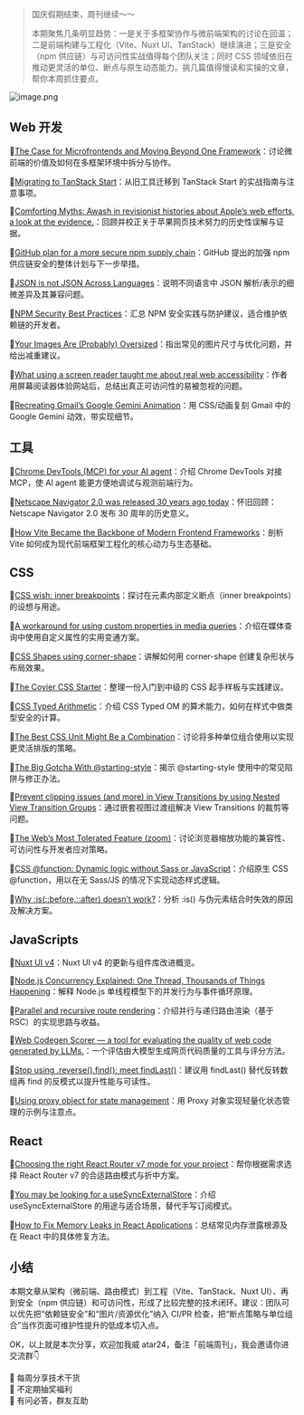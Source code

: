 > 国庆假期结束，周刊继续～～
>
> 本期聚焦几条明显趋势：一是关于多框架协作与微前端架构的讨论在回温；二是前端构建与工程化（Vite、Nuxt UI、TanStack）继续演进；三是安全（npm 供应链）与可访问性实战值得每个团队关注；同时 CSS 领域依旧在推动更灵活的单位、断点与原生动态能力。挑几篇值得慢读和实操的文章，帮你本周抓住要点。

![image.png](https://p0-xtjj-private.juejin.cn/tos-cn-i-73owjymdk6/79fe3ba71ca54a829b0a623c19475f39~tplv-73owjymdk6-jj-mark-v1:0:0:0:0:5o6Y6YeR5oqA5pyv56S-5Yy6IEAg5o6Y6YeR5a6J5Lic5bC8:q75.awebp?policy=eyJ2bSI6MywidWlkIjoiMTUyMTM3OTgyMzM0MDc5MiJ9&rk3s=f64ab15b&x-orig-authkey=f32326d3454f2ac7e96d3d06cdbb035152127018&x-orig-expires=1760923985&x-orig-sign=p4e02%2FxdvGPtYrG%2FdM8w6%2Bn37DY%3D)

## Web 开发

🔹[The Case for Microfrontends and Moving Beyond One Framework](https://thenewstack.io/the-case-for-microfrontends-and-moving-beyond-one-framework/)：讨论微前端的价值及如何在多框架环境中拆分与协作。

🔹[Migrating to TanStack Start](https://catalins.tech/migrating-to-tanstack-start/)：从旧工具迁移到 TanStack Start 的实战指南与注意事项。

🔹[Comforting Myths: Awash in revisionist histories about Apple’s web efforts, a look at the evidence.](https://infrequently.org/2025/09/cupertinos-comforting-myths/)：回顾并校正关于苹果网页技术努力的历史性误解与证据。

🔹[GitHub plan for a more secure npm supply chain](https://github.blog/security/supply-chain-security/our-plan-for-a-more-secure-npm-supply-chain/)：GitHub 提出的加强 npm 供应链安全的整体计划与下一步举措。

🔹[JSON is not JSON Across Languages](https://blog.dochia.dev/blog/json-isnt-json/)：说明不同语言中 JSON 解析/表示的细微差异及其兼容问题。

🔹[NPM Security Best Practices](https://github.com/bodadotsh/npm-security-best-practices)：汇总 NPM 安全实践与防护建议，适合维护依赖链的开发者。

🔹[Your Images Are (Probably) Oversized](https://reasonunderpressure.com/blog/posts/your-images-are-probably-oversized)：指出常见的图片尺寸与优化问题，并给出减重建议。

🔹[What using a screen reader taught me about real web accessibility](https://blog.logrocket.com/what-using-a-screen-reader-taught-me/)：作者用屏幕阅读器体验网站后，总结出真正可访问性的易被忽视的问题。

🔹[Recreating Gmail’s Google Gemini Animation](https://css-tricks.com/recreating-gmails-google-gemini-animation/)：用 CSS/动画复刻 Gmail 中的 Google Gemini 动效，带实现细节。

## 工具

🔹[Chrome DevTools (MCP) for your AI agent](https://developer.chrome.com/blog/chrome-devtools-mcp?hl=en)：介绍 Chrome DevTools 对接 MCP，使 AI agent 能更方便地调试与观测前端行为。

🔹[Netscape Navigator 2.0 was released 30 years ago today](https://www.jwz.org/blog/2025/09/netscape-navigator-2-0-was-released-30-years-ago-today/)：怀旧回顾：Netscape Navigator 2.0 发布 30 周年的历史意义。

🔹[How Vite Became the Backbone of Modern Frontend Frameworks](https://thenewstack.io/how-vite-became-the-backbone-of-modern-frontend-frameworks/)：剖析 Vite 如何成为现代前端框架工程化的核心动力与生态基础。

## CSS

🔹[CSS wish: inner breakpoints](https://2ality.com/2025/09/css-inner-breakpoints.html)：探讨在元素内部定义断点（inner breakpoints）的设想与用途。

🔹[A workaround for using custom properties in media queries](https://piccalil.li/blog/a-workaround-for-using-custom-properties-in-media-queries/)：介绍在媒体查询中使用自定义属性的实用变通方案。

🔹[CSS Shapes using corner-shape](https://css-tip.com/corner-shape/)：讲解如何用 corner-shape 创建复杂形状与布局效果。

🔹[The Coyier CSS Starter](https://frontendmasters.com/blog/the-coyier-css-starter/)：整理一份入门到中级的 CSS 起手样板与实践建议。

🔹[CSS Typed Arithmetic](https://css-tricks.com/css-typed-arithmetic/)：介绍 CSS Typed OM 的算术能力，如何在样式中做类型安全的计算。

🔹[The Best CSS Unit Might Be a Combination](https://www.oddbird.net/2025/09/23/type-units/)：讨论将多种单位组合使用以实现更灵活排版的策略。

🔹[The Big Gotcha With @starting-style](https://www.joshwcomeau.com/css/starting-style/)：揭示 @starting-style 使用中的常见陷阱与修正办法。

🔹[Prevent clipping issues (and more) in View Transitions by using Nested View Transition Groups](https://www.bram.us/2025/09/24/nested-view-transition-groups/)：通过嵌套视图过渡组解决 View Transitions 的裁剪等问题。

🔹[The Web’s Most Tolerated Feature (zoom)](https://www.bocoup.com/blog/the-webs-most-tolerated-feature)：讨论浏览器缩放功能的兼容性、可访问性与开发者应对策略。

🔹[CSS @function: Dynamic logic without Sass or JavaScript](https://blog.logrocket.com/css-function-dynamic-logic-sass-javascript/)：介绍原生 CSS @function，用以在无 Sass/JS 的情况下实现动态样式逻辑。

🔹[Why :is(::before,::after) doesn’t work?](https://css-tip.com/is-before-after/)：分析 :is() 与伪元素结合时失效的原因及解决方案。

## JavaScripts

🔹[Nuxt UI v4](https://nuxt.com/blog/nuxt-ui-v4)：Nuxt UI v4 的更新与组件库改进概览。

🔹[Node.js Concurrency Explained: One Thread, Thousands of Things Happening](https://medium.com/@shreyancejain94/node-js-concurrency-explained-one-thread-thousands-of-things-happening-3c62eeeed12f)：解释 Node.js 单线程模型下的并发行为与事件循环原理。

🔹[Parallel and recursive route rendering](https://twofoldframework.com/blog/parallel-and-recursive-route-rendering-with-rsc)：介绍并行与递归路由渲染（基于 RSC）的实现思路与收益。

🔹[Web Codegen Scorer — a tool for evaluating the quality of web code generated by LLMs.](https://github.com/angular/web-codegen-scorer)：一个评估由大模型生成网页代码质量的工具与评分方法。

🔹[Stop using .reverse().find(): meet findLast()](https://allthingssmitty.com/2025/09/22/stop-using-reverse-find-meet-findlast/)：建议用 findLast() 替代反转数组再 find 的反模式以提升性能与可读性。

🔹[Using proxy object for state management](https://blog.scottlogic.com/2025/09/26/proxy-js-demo.html)：用 Proxy 对象实现轻量化状态管理的示例与注意点。

## React

🔹[Choosing the right React Router v7 mode for your project](https://blog.logrocket.com/react-router-v7-modes/)：帮你根据需求选择 React Router v7 的合适路由模式与折中方案。

🔹[You may be looking for a useSyncExternalStore](https://swizec.com/blog/you-may-be-looking-for-a-useSyncExternalStore/)：介绍 useSyncExternalStore 的用途与适合场景，替代手写订阅模式。

🔹[How to Fix Memory Leaks in React Applications](https://www.freecodecamp.org/news/fix-memory-leaks-in-react-apps/)：总结常见内存泄露根源及在 React 中的具体修复方法。

## 小结

本期文章从架构（微前端、路由模式）到工程（Vite、TanStack、Nuxt UI）、再到安全（npm 供应链）和可访问性，形成了比较完整的技术闭环。建议：团队可以优先把“依赖链安全”和“图片/资源优化”纳入 CI/PR 检查，把“断点策略与单位组合”当作页面可维护性提升的低成本切入点。

OK，以上就是本次分享，欢迎加我威 atar24，备注「前端周刊」，我会邀请你进交流群👇

🚀 每周分享技术干货\
🎁 不定期抽奖福利\
💬 有问必答，群友互助
